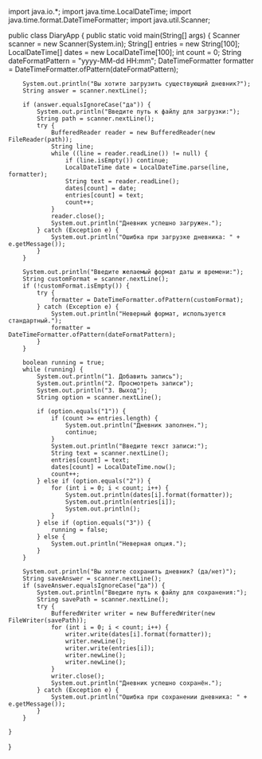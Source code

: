 import java.io.*;
import java.time.LocalDateTime;
import java.time.format.DateTimeFormatter;
import java.util.Scanner;

public class DiaryApp {
    public static void main(String[] args) {
        Scanner scanner = new Scanner(System.in);
        String[] entries = new String[100];
        LocalDateTime[] dates = new LocalDateTime[100];
        int count = 0;
        String dateFormatPattern = "yyyy-MM-dd HH:mm";
        DateTimeFormatter formatter = DateTimeFormatter.ofPattern(dateFormatPattern);

        System.out.println("Вы хотите загрузить существующий дневник?");
        String answer = scanner.nextLine();

        if (answer.equalsIgnoreCase("да")) {
            System.out.println("Введите путь к файлу для загрузки:");
            String path = scanner.nextLine();
            try {
                BufferedReader reader = new BufferedReader(new FileReader(path));
                String line;
                while ((line = reader.readLine()) != null) {
                    if (line.isEmpty()) continue;
                    LocalDateTime date = LocalDateTime.parse(line, formatter);
                    String text = reader.readLine();
                    dates[count] = date;
                    entries[count] = text;
                    count++;
                }
                reader.close();
                System.out.println("Дневник успешно загружен.");
            } catch (Exception e) {
                System.out.println("Ошибка при загрузке дневника: " + e.getMessage());
            }
        }

        System.out.println("Введите желаемый формат даты и времени:");
        String customFormat = scanner.nextLine();
        if (!customFormat.isEmpty()) {
            try {
                formatter = DateTimeFormatter.ofPattern(customFormat);
            } catch (Exception e) {
                System.out.println("Неверный формат, используется стандартный.");
                formatter = DateTimeFormatter.ofPattern(dateFormatPattern);
            }
        }

        boolean running = true;
        while (running) {
            System.out.println("1. Добавить запись");
            System.out.println("2. Просмотреть записи");
            System.out.println("3. Выход");
            String option = scanner.nextLine();

            if (option.equals("1")) {
                if (count >= entries.length) {
                    System.out.println("Дневник заполнен.");
                    continue;
                }
                System.out.println("Введите текст записи:");
                String text = scanner.nextLine();
                entries[count] = text;
                dates[count] = LocalDateTime.now();
                count++;
            } else if (option.equals("2")) {
                for (int i = 0; i < count; i++) {
                    System.out.println(dates[i].format(formatter));
                    System.out.println(entries[i]);
                    System.out.println();
                }
            } else if (option.equals("3")) {
                running = false;
            } else {
                System.out.println("Неверная опция.");
            }
        }

        System.out.println("Вы хотите сохранить дневник? (да/нет)");
        String saveAnswer = scanner.nextLine();
        if (saveAnswer.equalsIgnoreCase("да")) {
            System.out.println("Введите путь к файлу для сохранения:");
            String savePath = scanner.nextLine();
            try {
                BufferedWriter writer = new BufferedWriter(new FileWriter(savePath));
                for (int i = 0; i < count; i++) {
                    writer.write(dates[i].format(formatter));
                    writer.newLine();
                    writer.write(entries[i]);
                    writer.newLine();
                    writer.newLine();
                }
                writer.close();
                System.out.println("Дневник успешно сохранён.");
            } catch (Exception e) {
                System.out.println("Ошибка при сохранении дневника: " + e.getMessage());
            }
        }

    }
}

